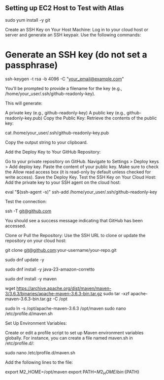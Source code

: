 
Setting up EC2 Host to Test with Atlas
------------------

sudo yum install -y git

Create an SSH Key on Your Host Machine: Log in to your cloud host or server and generate an SSH keypair. Use the following commands:

# Generate an SSH key (do not set a passphrase)
ssh-keygen -t rsa -b 4096 -C "your_email@example.com"

You'll be prompted to provide a filename for the key (e.g., /home/your_user/.ssh/github-readonly-key).

This will generate:

A private key (e.g., github-readonly-key)
A public key (e.g., github-readonly-key.pub)
Copy the Public Key: Retrieve the contents of the public key:

cat /home/your_user/.ssh/github-readonly-key.pub

Copy the output string to your clipboard.

Add the Deploy Key to Your GitHub Repository:

Go to your private repository on GitHub.
Navigate to Settings > Deploy keys > Add deploy key.
Paste the content of your public key.
Make sure to check the Allow read access box (it is read-only by default unless checked for write access).
Save the Deploy Key.
Test the SSH Key on Your Cloud Host: Add the private key to your SSH agent on the cloud host:

eval "$(ssh-agent -s)"
ssh-add /home/your_user/.ssh/github-readonly-key

Test the connection:

ssh -T git@github.com

You should see a success message indicating that GitHub has been accessed.

Clone or Pull the Repository: Use the SSH URL to clone or update the repository on your cloud host:

git clone git@github.com:your-username/your-repo.git


sudo dnf update -y

sudo dnf install -y java-23-amazon-corretto

sudo dnf install -y maven

wget https://archive.apache.org/dist/maven/maven-3/3.6.3/binaries/apache-maven-3.6.3-bin.tar.gz
sudo tar -xzf apache-maven-3.6.3-bin.tar.gz -C /opt

sudo ln -s /opt/apache-maven-3.6.3 /opt/maven
sudo nano /etc/profile.d/maven.sh

Set Up Environment Variables:

Create or edit a profile script to set up Maven environment variables globally. For instance, you can create a file named maven.sh in /etc/profile.d/:

sudo nano /etc/profile.d/maven.sh

Add the following lines to the file:

export M2_HOME=/opt/maven
export PATH=${M2_HOME}/bin:${PATH}

